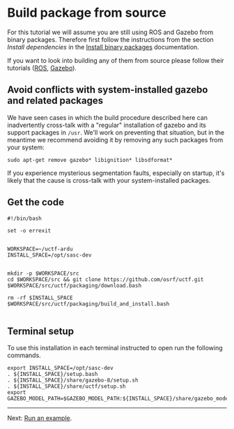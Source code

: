 # Build package from source

For this tutorial we will assume you are still using ROS and Gazebo from binary packages.
Therefore first follow the instructions from the section *Install dependencies* in the [Install binary packages](../install_binary/readme.md) documentation.

If you want to look into building any of them from source please follow their tutorials ([ROS](http://wiki.ros.org/kinetic/Installation/Source), [Gazebo](http://gazebosim.org/tutorials?tut=install_from_source)).

## Avoid conflicts with system-installed gazebo and related packages

We have seen cases in which the build procedure described here can inadvertently cross-talk with a "regular" installation of gazebo and its support packages in `/usr`. We'll work on preventing that situation, but in the meantime we recommend avoiding it by removing any such packages from your system:
~~~
sudo apt-get remove gazebo* libignition* libsdformat*
~~~
If you experience mysterious segmentation faults, especially on startup, it's likely that the cause is cross-talk with your system-installed packages.

## Get the code

~~~
#!/bin/bash

set -o errexit


WORKSPACE=~/uctf-ardu
INSTALL_SPACE=/opt/sasc-dev


mkdir -p $WORKSPACE/src
cd $WORKSPACE/src && git clone https://github.com/osrf/uctf.git
$WORKSPACE/src/uctf/packaging/download.bash

rm -rf $INSTALL_SPACE
$WORKSPACE/src/uctf/packaging/build_and_install.bash


~~~


## Terminal setup

To use this installation in each terminal instructed to open run the following commands.

~~~
export INSTALL_SPACE=/opt/sasc-dev
. ${INSTALL_SPACE}/setup.bash
. ${INSTALL_SPACE}/share/gazebo-8/setup.sh
. ${INSTALL_SPACE}/share/uctf/setup.sh
export GAZEBO_MODEL_PATH=$GAZEBO_MODEL_PATH:${INSTALL_SPACE}/share/gazebo_models
~~~

---

Next: [Run an example](../run_example/readme.md).
